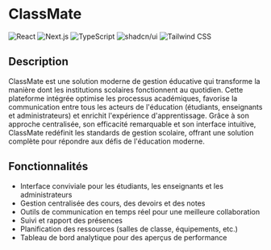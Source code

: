 # ClassMate

![React](https://img.shields.io/badge/React-20232A?style=flat-square&logo=react&logoColor=61DAFB)
![Next.js](https://img.shields.io/badge/Next.js-000000?style=flat-square&logo=next.js&logoColor=white)
![TypeScript](https://img.shields.io/badge/TypeScript-007ACC?style=flat-square&logo=typescript&logoColor=white)
![shadcn/ui](https://img.shields.io/badge/shadcn%2Fui-000000?style=flat-square&logo=shadcnui&logoColor=white)
![Tailwind CSS](https://img.shields.io/badge/Tailwind_CSS-38B2AC?style=flat-square&logo=tailwind-css&logoColor=white)


## Description

ClassMate est une solution moderne de gestion éducative qui transforme la manière dont les institutions scolaires fonctionnent au quotidien. Cette plateforme intégrée optimise les processus académiques, favorise la communication entre tous les acteurs de l'éducation (étudiants, enseignants et administrateurs) et enrichit l'expérience d'apprentissage. Grâce à son approche centralisée, son efficacité remarquable et son interface intuitive, ClassMate redéfinit les standards de gestion scolaire, offrant une solution complète pour répondre aux défis de l'éducation moderne.

## Fonctionnalités

- Interface conviviale pour les étudiants, les enseignants et les administrateurs
- Gestion centralisée des cours, des devoirs et des notes
- Outils de communication en temps réel pour une meilleure collaboration
- Suivi et rapport des présences
- Planification des ressources (salles de classe, équipements, etc.)
- Tableau de bord analytique pour des aperçus de performance